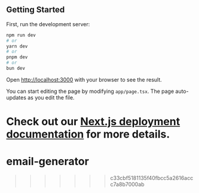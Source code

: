

## Getting Started

First, run the development server:

```bash
npm run dev
# or
yarn dev
# or
pnpm dev
# or
bun dev
```

Open [http://localhost:3000](http://localhost:3000) with your browser to see the result.

You can start editing the page by modifying `app/page.tsx`. The page auto-updates as you edit the file.



Check out our [Next.js deployment documentation](https://nextjs.org/docs/app/building-your-application/deploying) for more details.
=======
# email-generator
>>>>>>> c33cbf5181135f40fbcc5a2616accc7a8b7000ab

